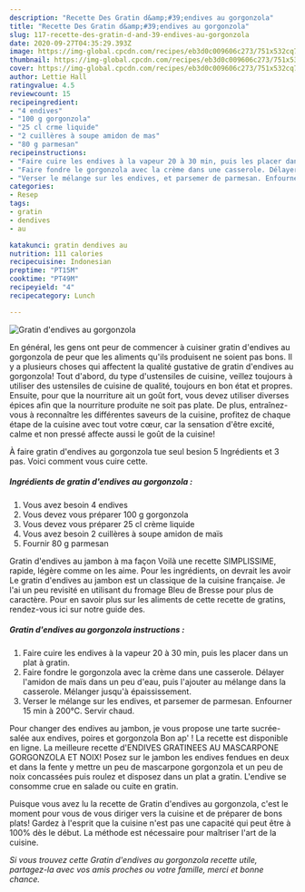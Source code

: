 ```yaml
---
description: "Recette Des Gratin d&amp;#39;endives au gorgonzola"
title: "Recette Des Gratin d&amp;#39;endives au gorgonzola"
slug: 117-recette-des-gratin-d-and-39-endives-au-gorgonzola
date: 2020-09-27T04:35:29.393Z
image: https://img-global.cpcdn.com/recipes/eb3d0c009606c273/751x532cq70/gratin-dendives-au-gorgonzola-photo-principale-de-la-recette.jpg
thumbnail: https://img-global.cpcdn.com/recipes/eb3d0c009606c273/751x532cq70/gratin-dendives-au-gorgonzola-photo-principale-de-la-recette.jpg
cover: https://img-global.cpcdn.com/recipes/eb3d0c009606c273/751x532cq70/gratin-dendives-au-gorgonzola-photo-principale-de-la-recette.jpg
author: Lettie Hall
ratingvalue: 4.5
reviewcount: 15
recipeingredient:
- "4 endives"
- "100 g gorgonzola"
- "25 cl crme liquide"
- "2 cuillères à soupe amidon de mas"
- "80 g parmesan"
recipeinstructions:
- "Faire cuire les endives à la vapeur 20 à 30 min, puis les placer dans un plat à gratin."
- "Faire fondre le gorgonzola avec la crème dans une casserole. Délayer l&#39;amidon de maïs dans un peu d&#39;eau, puis l&#39;ajouter au mélange dans la casserole. Mélanger jusqu&#39;à épaississement."
- "Verser le mélange sur les endives, et parsemer de parmesan. Enfourner 15 min à 200°C. Servir chaud."
categories:
- Resep
tags:
- gratin
- dendives
- au

katakunci: gratin dendives au 
nutrition: 111 calories
recipecuisine: Indonesian
preptime: "PT15M"
cooktime: "PT49M"
recipeyield: "4"
recipecategory: Lunch

---
```



![Gratin d&#39;endives au gorgonzola](https://img-global.cpcdn.com/recipes/eb3d0c009606c273/751x532cq70/gratin-dendives-au-gorgonzola-photo-principale-de-la-recette.jpg)

En général, les gens ont peur de commencer à cuisiner gratin d&#39;endives au gorgonzola de peur que les aliments qu'ils produisent ne soient pas bons. Il y a plusieurs choses qui affectent la qualité gustative de gratin d&#39;endives au gorgonzola! Tout d'abord, du type d'ustensiles de cuisine, veillez toujours à utiliser des ustensiles de cuisine de qualité, toujours en bon état et propres. Ensuite, pour que la nourriture ait un goût fort, vous devez utiliser diverses épices afin que la nourriture produite ne soit pas plate. De plus, entraînez-vous à reconnaître les différentes saveurs de la cuisine, profitez de chaque étape de la cuisine avec tout votre cœur, car la sensation d'être excité, calme et non pressé affecte aussi le goût de la cuisine!

<!--inarticleads1-->

À faire gratin d&#39;endives au gorgonzola tue seul besion 5 Ingrédients et 3 pas. Voici comment vous cuire cette.

##### Ingrédients de gratin d&#39;endives au gorgonzola :

1. Vous avez besoin 4 endives
1. Vous devez vous préparer 100 g gorgonzola
1. Vous devez vous préparer 25 cl crème liquide
1. Vous avez besoin 2 cuillères à soupe amidon de maïs
1. Fournir 80 g parmesan


Gratin d&#39;endives au jambon à ma façon Voilà une recette SIMPLISSIME, rapide, légère comme on les aime. Pour les ingrédients, on devrait les avoir Le gratin d&#39;endives au jambon est un classique de la cuisine française. Je l&#39;ai un peu revisité en utilisant du fromage Bleu de Bresse pour plus de caractère. Pour en savoir plus sur les aliments de cette recette de gratins, rendez-vous ici sur notre guide des. 

<!--inarticleads2-->

##### Gratin d&#39;endives au gorgonzola instructions :

1. Faire cuire les endives à la vapeur 20 à 30 min, puis les placer dans un plat à gratin.
1. Faire fondre le gorgonzola avec la crème dans une casserole. Délayer l&#39;amidon de maïs dans un peu d&#39;eau, puis l&#39;ajouter au mélange dans la casserole. Mélanger jusqu&#39;à épaississement.
1. Verser le mélange sur les endives, et parsemer de parmesan. Enfourner 15 min à 200°C. Servir chaud.


Pour changer des endives au jambon, je vous propose une tarte sucrée-salée aux endives, poires et gorgonzola Bon ap&#39; ! La recette est disponible en ligne. La meilleure recette d&#39;ENDIVES GRATINEES AU MASCARPONE GORGONZOLA ET NOIX! Posez sur le jambon les endives fendues en deux et dans la fente y mettre un peu de mascarpone gorgonzola et un peu de noix concassées puis roulez et disposez dans un plat a gratin. L&#39;endive se consomme crue en salade ou cuite en gratin. 

<!--inarticleads1-->

<p>
Puisque vous avez lu la recette de Gratin d&#39;endives au gorgonzola, c'est le moment pour vous de vous diriger vers la cuisine et de préparer de bons plats! Gardez à l'esprit que la cuisine n'est pas une capacité qui peut être à 100% dès le début. La méthode est nécessaire pour maîtriser l'art de la cuisine.
</p>

<p>
<i>Si vous trouvez cette Gratin d&#39;endives au gorgonzola recette utile, partagez-la avec vos amis proches ou votre famille, merci et bonne chance.</i>
</p>
